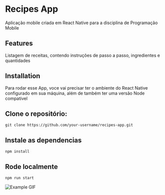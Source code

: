 # Recipes App
Aplicação mobile criada em React Native para a disciplina de Programação Mobile

## Features
Listagem de receitas, contendo instruções de passo a passo, ingredientes e quantidades

## Installation
Para rodar esse App, voce vai precisar ter o ambiente do React Native configurado em sua máquina, além de também ter uma versão Node compativel

## Clone o repositório:
```git clone https://github.com/your-username/recipes-app.git```

## Instale as dependencias
```npm install```

## Rode localmente
```npm run start```

![Example GIF](https://media.giphy.com/media/XreQmk7ETCak0/giphy.gif](https://j.gifs.com/Y79ZXM.gif))

